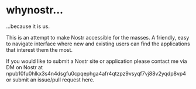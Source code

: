 # whynostr...
...because it is us.

This is an attempt to make Nostr accessible for the masses. A friendly, easy to navigate interface where new and existing users can find the applications that interest them the most.



If you would like to submit a Nostr site or application please contact me via DM on Nostr at npub10fu0hlkx3s4n4dsgfu0cpqephga4afr4qtzpz9vsyqf7vj88v2yqdp8vp4 or submit an issue/pull request here.
